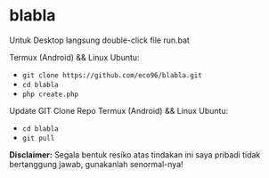 # blabla
Untuk Desktop langsung double-click file run.bat

Termux (Android) && Linux Ubuntu:
* `git clone https://github.com/eco96/blabla.git`
* `cd blabla`
* `php create.php` 

Update GIT Clone Repo Termux (Android) && Linux Ubuntu:
* `cd blabla`
* `git pull`

**Disclaimer:** Segala bentuk resiko atas tindakan ini saya pribadi tidak bertanggung jawab, gunakanlah senormal-nya!
